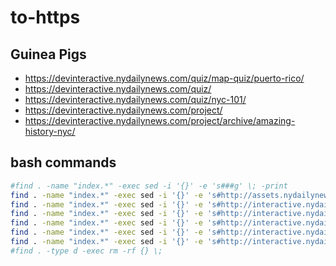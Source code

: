 # to-https

## Guinea Pigs

* https://devinteractive.nydailynews.com/quiz/map-quiz/puerto-rico/
* https://devinteractive.nydailynews.com/quiz/
* https://devinteractive.nydailynews.com/quiz/nyc-101/
* https://devinteractive.nydailynews.com/project/
* https://devinteractive.nydailynews.com/project/archive/amazing-history-nyc/

## bash commands
```bash
#find . -name "index.*" -exec sed -i '{}' -e 's###g' \; -print
find . -name "index.*" -exec sed -i '{}' -e 's#http://assets.nydailynews#//www.nydailynews#g' \; -print
find . -name "index.*" -exec sed -i '{}' -e 's#http://interactive.nydailynews.com/includes/js/vendor/jquery.js#/js/jquery.min.js#g' \; -print
find . -name "index.*" -exec sed -i '{}' -e 's#http://interactive.nydailynews.com/js/jquery.min.js#/js/jquery.min.js#g' \; -print
find . -name "index.*" -exec sed -i '{}' -e 's#http://interactive.nydailynews.com/css/foundation.css#/css/foundation.css#g' \; -print
find . -name "index.*" -exec sed -i '{}' -e 's#http://interactive.nydailynews.com/library/vendor-nav/vendor-include.js#/library/vendor-nav/vendor-include.js#g' \; -print
find . -name "index.*" -exec sed -i '{}' -e 's#http://interactive.nydailynews.com/includes/ads/ads.js#/includes/ads/ads.js#g' \; -print
#find . -type d -exec rm -rf {} \;
```
